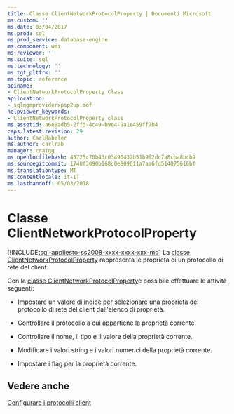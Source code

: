 ```yaml
---
title: Classe ClientNetworkProtocolProperty | Documenti Microsoft
ms.custom: ''
ms.date: 03/04/2017
ms.prod: sql
ms.prod_service: database-engine
ms.component: wmi
ms.reviewer: ''
ms.suite: sql
ms.technology: ''
ms.tgt_pltfrm: ''
ms.topic: reference
apiname:
- ClientNetworkProtocolProperty Class
apilocation:
- sqlmgmproviderxpsp2up.mof
helpviewer_keywords:
- ClientNetworkProtocolProperty class
ms.assetid: a6e8adb5-2ffd-4c49-b9e4-9a1e459ff7b4
caps.latest.revision: 29
author: CarlRabeler
ms.author: carlrab
manager: craigg
ms.openlocfilehash: 45725c70b43c03490432b51b9f2dc7a8cba8bcb9
ms.sourcegitcommit: 1740f3090b168c0e809611a7aa6fd514075616bf
ms.translationtype: MT
ms.contentlocale: it-IT
ms.lasthandoff: 05/03/2018
---
```

# <a name="clientnetworkprotocolproperty-class"></a>Classe ClientNetworkProtocolProperty
[!INCLUDE[tsql-appliesto-ss2008-xxxx-xxxx-xxx-md](../../../includes/tsql-appliesto-ss2008-xxxx-xxxx-xxx-md.md)]
  La [classe ClientNetworkProtocolProperty](../../../relational-databases/wmi-provider-configuration-classes/clientnetworkprotocolproperty-class/clientnetworkprotocolproperty-class.md) rappresenta le proprietà di un protocollo di rete del client.  
  
 Con la [classe ClientNetworkProtocolProperty](../../../relational-databases/wmi-provider-configuration-classes/clientnetworkprotocolproperty-class/clientnetworkprotocolproperty-class.md)è possibile effettuare le attività seguenti:  
  
-   Impostare un valore di indice per selezionare una proprietà del protocollo di rete del client dall'elenco di proprietà.  
  
-   Controllare il protocollo a cui appartiene la proprietà corrente.  
  
-   Controllare il nome, il tipo e il valore della proprietà corrente.  
  
-   Modificare i valori string e i valori numerici della proprietà corrente.  
  
-   Impostare i flag per la proprietà corrente.  
  
## <a name="see-also"></a>Vedere anche  
 [Configurare i protocolli client](http://technet.microsoft.com/library/ms181035.aspx)  
  
  
